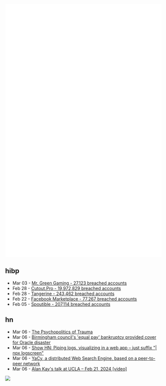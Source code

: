 ![Metrics](https://raw.githubusercontent.com/phixion/phixion/master/metrics.svg)

## hibp

<!--
for https://github.com/phixion/phixion/blob/main/.github/workflows/feeds.yml
-->
<!--START_SECTION:haveibeenpwnd-->
- Mar 03 - [Mr. Green Gaming - 27,123 breached accounts](https://haveibeenpwned.com/PwnedWebsites#MrGreenGaming)
- Feb 28 - [Cutout.Pro - 19,972,829 breached accounts](https://haveibeenpwned.com/PwnedWebsites#CutoutPro)
- Feb 28 - [Tangerine - 243,462 breached accounts](https://haveibeenpwned.com/PwnedWebsites#Tangerine)
- Feb 22 - [Facebook Marketplace - 77,267 breached accounts](https://haveibeenpwned.com/PwnedWebsites#FacebookMarketplace)
- Feb 05 - [Spoutible - 207,114 breached accounts](https://haveibeenpwned.com/PwnedWebsites#Spoutible)
<!--END_SECTION:haveibeenpwnd-->

## hn

<!--
for https://github.com/phixion/phixion/blob/main/.github/workflows/feeds.yml
-->
<!--START_SECTION:hn-->
- Mar 06 - [The Psychopolitics of Trauma](https://www.astralcodexten.com/p/the-psychopolitics-of-trauma)
- Mar 06 - [Birmingham council's 'equal pay' bankruptcy provided cover for Oracle disaster](https://theconversation.com/how-birmingham-city-councils-equal-pay-bankruptcy-provided-cover-for-ongoing-oracle-it-disaster-224416)
- Mar 06 - [Show HN: Piping logs, visualizing in a web app – just suffix "| npx logscreen"](https://github.com/soorajshankar/logScreen)
- Mar 06 - [YaCy, a distributed Web Search Engine, based on a peer-to-peer network](https://yacy.net/)
- Mar 06 - [Alan Kay's talk at UCLA – Feb 21, 2024 [video]](https://www.youtube.com/watch?v=dZQ7x0-MZcI)
<!--END_SECTION:hn-->

<!--
for https://yhype.me
-->
![](https://hit.yhype.me/github/profile?user_id=13013670)
